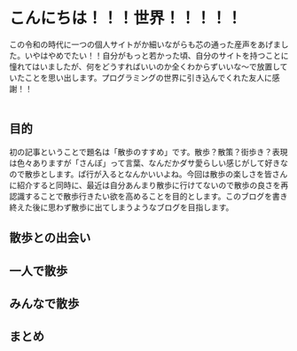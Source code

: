 # こんにちは！！！世界！！！！！

この令和の時代に一つの個人サイトがか細いながらも芯の通った産声をあげました。いやはやめでたい！！自分がもっと若かった頃、自分のサイトを持つことに憧れてはいましたが、何をどうすればいいのか全くわからずいいな〜で放置していたことを思い出します。プログラミングの世界に引き込んでくれた友人に感謝！！
<br><br>

## 目的

初の記事ということで題名は「散歩のすすめ」です。散歩？散策？街歩き？表現は色々ありますが「さんぽ」って言葉、なんだかダサ愛らしい感じがして好きなので散歩とします。ぱ行が入るとなんかいいよね。今回は散歩の楽しさを皆さんに紹介すると同時に、最近は自分あんまり散歩に行けてないので散歩の良さを再認識することで散歩行きたい欲を高めることを目的とします。このブログを書き終えた後に思わず散歩に出てしまうようなブログを目指します。

## 散歩との出会い

## 一人で散歩

## みんなで散歩

## まとめ
